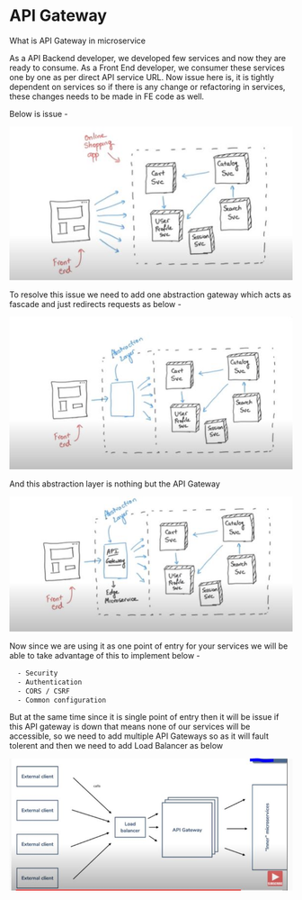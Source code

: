 # API Gateway

What is API Gateway in microservice
   
   As a API Backend developer, we developed few services and now they are ready to consume.
   As a Front End developer, we consumer these services one by one as per direct API service URL. 
   Now issue here is, it is tightly dependent on services so if there is any change or refactoring in services, these changes needs to be made in FE code as well. 
   
   Below is issue - 
   
   ![Click Here](https://github.com/umeshwale/code-playarea/blob/master/springboot/spring-boot-API%20Gateway/Consumer%20Challenge.JPG)
   
   To resolve this issue we need to add one abstraction gateway which acts as fascade and just redirects requests as below - 
      
   ![Click Here](https://github.com/umeshwale/code-playarea/blob/master/springboot/spring-boot-API%20Gateway/API%20Gateway.JPG)
   
   And this abstraction layer is nothing but the API Gateway 
   
   ![Click](https://github.com/umeshwale/code-playarea/blob/master/springboot/spring-boot-API%20Gateway/API%20Gateway1.JPG)
   
   Now since we are using it as one point of entry for your services we will be able to take advantage of this to implement below - 
   
      - Security
      - Authentication 
      - CORS / CSRF 
      - Common configuration 


   But at the same time since it is single point of entry then it will be issue if this API gateway is down that means none of our services will be accessible, 
   so we need to add multiple API Gateways so as it will fault tolerent and then we need to add Load Balancer as below 
   
   ![Click](https://github.com/umeshwale/code-playarea/blob/master/springboot/spring-boot-API%20Gateway/API%20Gateway%20LoadBalancer.JPG)
      
      
